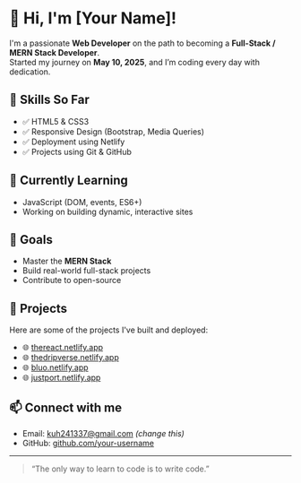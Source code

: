 # 👋 Hi, I'm [Your Name]!

I'm a passionate **Web Developer** on the path to becoming a **Full-Stack / MERN Stack Developer**.  
Started my journey on **May 10, 2025**, and I’m coding every day with dedication.

## 🧰 Skills So Far
- ✅ HTML5 & CSS3
- ✅ Responsive Design (Bootstrap, Media Queries)
- ✅ Deployment using Netlify
- ✅ Projects using Git & GitHub

## 🌱 Currently Learning
- JavaScript (DOM, events, ES6+)
- Working on building dynamic, interactive sites

## 🚀 Goals
- Master the **MERN Stack**
- Build real-world full-stack projects
- Contribute to open-source

## 🧩 Projects
Here are some of the projects I've built and deployed:
- 🌐 [thereact.netlify.app](https://thereact.netlify.app)
- 🌐 [thedripverse.netlify.app](https://thedripverse.netlify.app)
- 🌐 [bluo.netlify.app](https://bluo.netlify.app)
- 🌐 [justport.netlify.app](https://justport.netlify.app)

## 📫 Connect with me
- Email: kuh241337@gmail.com *(change this)*
- GitHub: [github.com/your-username](https://github.com/DeveloperIhsanPaloli)

---

> “The only way to learn to code is to write code.”

